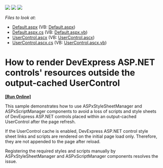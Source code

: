 <!-- default badges list -->
![](https://img.shields.io/endpoint?url=https://codecentral.devexpress.com/api/v1/VersionRange/128564973/13.1.4%2B)
[![](https://img.shields.io/badge/Open_in_DevExpress_Support_Center-FF7200?style=flat-square&logo=DevExpress&logoColor=white)](https://supportcenter.devexpress.com/ticket/details/E4677)
[![](https://img.shields.io/badge/📖_How_to_use_DevExpress_Examples-e9f6fc?style=flat-square)](https://docs.devexpress.com/GeneralInformation/403183)
<!-- default badges end -->
<!-- default file list -->
*Files to look at*:

* [Default.aspx](./CS/WebSite/Default.aspx) (VB: [Default.aspx](./VB/WebSite/Default.aspx))
* [Default.aspx.cs](./CS/WebSite/Default.aspx.cs) (VB: [Default.aspx.vb](./VB/WebSite/Default.aspx.vb))
* [UserControl.ascx](./CS/WebSite/UserControl.ascx) (VB: [UserControl.ascx](./VB/WebSite/UserControl.ascx))
* [UserControl.ascx.cs](./CS/WebSite/UserControl.ascx.cs) (VB: [UserControl.ascx.vb](./VB/WebSite/UserControl.ascx.vb))
<!-- default file list end -->
# How to render DevExpress ASP.NET controls' resources outside the output-cached UserControl
<!-- run online -->
**[[Run Online]](https://codecentral.devexpress.com/e4677/)**
<!-- run online end -->


<p>This sample demonstrates how to use ASPxStyleSheetManager and ASPxScriptManager components to avoid a loss of scripts and style sheets of DevExpress ASP.NET controls placed within an output-cached UserControl after the page refresh. </p><p>If the UserControl cache is enabled, DevExpress ASP.NET control style sheet links and scripts are rendered on the initial page load only. Therefore, they are not appended to the page after reload. </p><p>Registering the required styles and scripts manually by ASPxStyleSheetManager and ASPxScriptManager components resolves the issue.</p>

<br/>


